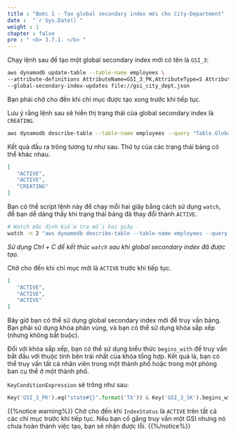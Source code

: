 ```yaml
---
title : "Bước 1 - Tạo global secondary index mới cho City-Department"
date :  "`r Sys.Date()`" 
weight : 1 
chapter : false
pre : " <b> 3.7.1. </b> "
---
```


Chạy lệnh sau để tạo một global secondary index mới có tên là `GSI_3`:

```bash
aws dynamodb update-table --table-name employees \
--attribute-definitions AttributeName=GSI_3_PK,AttributeType=S AttributeName=GSI_3_SK,AttributeType=S \
--global-secondary-index-updates file://gsi_city_dept.json
```

Bạn phải chờ cho đến khi chỉ mục được tạo xong trước khi tiếp tục.

Lưu ý rằng lệnh sau sẽ hiển thị trạng thái của global secondary index là `CREATING`.

```bash
aws dynamodb describe-table --table-name employees --query "Table.GlobalSecondaryIndexes[].IndexStatus"
```

Kết quả đầu ra trông tương tự như sau. Thứ tự của các trạng thái bảng có thể khác nhau.

```json
[
   "ACTIVE",
   "ACTIVE",
   "CREATING"
]
```

Bạn có thể script lệnh này để chạy mỗi hai giây bằng cách sử dụng `watch`, để bạn dễ dàng thấy khi trạng thái bảng đã thay đổi thành `ACTIVE`.

```bash
# Watch mặc định kiểm tra mỗi hai giây
watch -n 2 "aws dynamodb describe-table --table-name employees --query \"Table.GlobalSecondaryIndexes[].IndexStatus\""
```

_Sử dụng Ctrl + C để kết thúc `watch` sau khi global secondary index đã được tạo._

Chờ cho đến khi chỉ mục mới là `ACTIVE` trước khi tiếp tục.

```json
[
   "ACTIVE",
   "ACTIVE",
   "ACTIVE"
]
```

Bây giờ bạn có thể sử dụng global secondary index mới để truy vấn bảng. Bạn phải sử dụng khóa phân vùng, và bạn có thể sử dụng khóa sắp xếp (nhưng không bắt buộc).

Đối với khóa sắp xếp, bạn có thể sử dụng biểu thức `begins_with` để truy vấn bắt đầu với thuộc tính bên trái nhất của khóa tổng hợp. Kết quả là, bạn có thể truy vấn tất cả nhân viên trong một thành phố hoặc trong một phòng ban cụ thể ở một thành phố.

`KeyConditionExpression` sẽ trông như sau:

```py
Key('GSI_3_PK').eq("state#{}".format('TX')) & Key('GSI_3_SK').begins_with('Austin')
```

{{%notice warning%}}
Chờ cho đến khi `IndexStatus` là `ACTIVE` trên tất cả các chỉ mục trước khi tiếp tục. Nếu bạn cố gắng truy vấn một GSI nhưng nó chưa hoàn thành việc tạo, bạn sẽ nhận được lỗi.
{{%/notice%}}